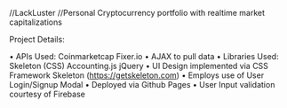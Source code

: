 //LackLuster //Personal Cryptocurrency portfolio with realtime market capitalizations

Project Details:

• APIs Used: Coinmarketcap Fixer.io • AJAX to pull data • Libraries Used: Skeleton (CSS) Accounting.js jQuery • UI Design implemented via CSS Framework Skeleton (https://getskeleton.com) • Employs use of User Login/Signup Modal • Deployed via Github Pages • User Input validation courtesy of Firebase